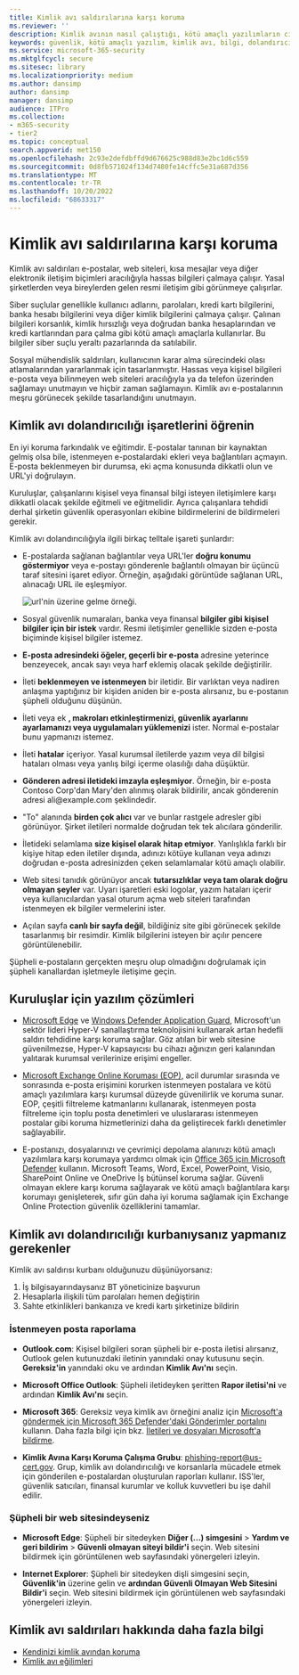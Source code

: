 ```yaml
---
title: Kimlik avı saldırılarına karşı koruma
ms.reviewer: ''
description: Kimlik avının nasıl çalıştığı, kötü amaçlı yazılımların cihazlarınıza nasıl çalıştığı ve kendinizi korumak için neler yapabileceğiniz hakkında bilgi edinin
keywords: güvenlik, kötü amaçlı yazılım, kimlik avı, bilgi, dolandırıcılık, sosyal mühendislik, yem, yem, koruma, eğilimler, hedefli saldırı
ms.service: microsoft-365-security
ms.mktglfcycl: secure
ms.sitesec: library
ms.localizationpriority: medium
ms.author: dansimp
author: dansimp
manager: dansimp
audience: ITPro
ms.collection:
- m365-security
- tier2
ms.topic: conceptual
search.appverid: met150
ms.openlocfilehash: 2c93e2defdbffd9d676625c988d83e2bc1d6c559
ms.sourcegitcommit: 0d8fb571024f134d7480fe14cffc5e31a687d356
ms.translationtype: MT
ms.contentlocale: tr-TR
ms.lasthandoff: 10/20/2022
ms.locfileid: "68633317"
---
```

# <a name="how-to-protect-against-phishing-attacks"></a>Kimlik avı saldırılarına karşı koruma

Kimlik avı saldırıları e-postalar, web siteleri, kısa mesajlar veya diğer elektronik iletişim biçimleri aracılığıyla hassas bilgileri çalmaya çalışır. Yasal şirketlerden veya bireylerden gelen resmi iletişim gibi görünmeye çalışırlar.

Siber suçlular genellikle kullanıcı adlarını, parolaları, kredi kartı bilgilerini, banka hesabı bilgilerini veya diğer kimlik bilgilerini çalmaya çalışır. Çalınan bilgileri korsanlık, kimlik hırsızlığı veya doğrudan banka hesaplarından ve kredi kartlarından para çalma gibi kötü amaçlı amaçlarla kullanırlar. Bu bilgiler siber suçlu yeraltı pazarlarında da satılabilir.

Sosyal mühendislik saldırıları, kullanıcının karar alma sürecindeki olası atlamalarından yararlanmak için tasarlanmıştır. Hassas veya kişisel bilgileri e-posta veya bilinmeyen web siteleri aracılığıyla ya da telefon üzerinden sağlamayı unutmayın ve hiçbir zaman sağlamayın. Kimlik avı e-postalarının meşru görünecek şekilde tasarlandığını unutmayın.

## <a name="learn-the-signs-of-a-phishing-scam"></a>Kimlik avı dolandırıcılığı işaretlerini öğrenin

En iyi koruma farkındalık ve eğitimdir. E-postalar tanınan bir kaynaktan gelmiş olsa bile, istenmeyen e-postalardaki ekleri veya bağlantıları açmayın. E-posta beklenmeyen bir durumsa, eki açma konusunda dikkatli olun ve URL'yi doğrulayın.

Kuruluşlar, çalışanlarını kişisel veya finansal bilgi isteyen iletişimlere karşı dikkatli olacak şekilde eğitmeli ve eğitmelidir. Ayrıca çalışanlara tehdidi derhal şirketin güvenlik operasyonları ekibine bildirmelerini de bildirmeleri gerekir.

Kimlik avı dolandırıcılığıyla ilgili birkaç telltale işareti şunlardır:

* E-postalarda sağlanan bağlantılar veya URL'ler **doğru konumu göstermiyor** veya e-postayı gönderenle bağlantılı olmayan bir üçüncü taraf sitesini işaret ediyor. Örneğin, aşağıdaki görüntüde sağlanan URL, alınacağı URL ile eşleşmiyor.

    ![url'nin üzerine gelme örneği.](../../media/security-intelligence-images/url-hover.png)

* Sosyal güvenlik numaraları, banka veya finansal **bilgiler gibi kişisel bilgiler için bir istek** vardır. Resmi iletişimler genellikle sizden e-posta biçiminde kişisel bilgiler istemez.

* **E-posta adresindeki öğeler, geçerli bir e-posta** adresine yeterince benzeyecek, ancak sayı veya harf eklemiş olacak şekilde değiştirilir.

* İleti **beklenmeyen ve istenmeyen** bir iletidir. Bir varlıktan veya nadiren anlaşma yaptığınız bir kişiden aniden bir e-posta alırsanız, bu e-postanın şüpheli olduğunu düşünün.

* İleti veya ek **, makroları etkinleştirmenizi, güvenlik ayarlarını ayarlamanızı veya uygulamaları yüklemenizi** ister. Normal e-postalar bunu yapmanızı istemez.

* İleti **hatalar** içeriyor. Yasal kurumsal iletilerde yazım veya dil bilgisi hataları olması veya yanlış bilgi içerme olasılığı daha düşüktür.

* **Gönderen adresi iletideki imzayla eşleşmiyor**. Örneğin, bir e-posta Contoso Corp'dan Mary'den alınmış olarak bildirilir, ancak gönderenin adresi ali<span></span>@example.com şeklindedir.

* "To" alanında **birden çok alıcı** var ve bunlar rastgele adresler gibi görünüyor. Şirket iletileri normalde doğrudan tek tek alıcılara gönderilir.

* İletideki selamlama **size kişisel olarak hitap etmiyor**. Yanlışlıkla farklı bir kişiye hitap eden iletiler dışında, adınızı kötüye kullanan veya adınızı doğrudan e-posta adresinizden çeken selamlamalar kötü amaçlı olabilir.

* Web sitesi tanıdık görünüyor ancak **tutarsızlıklar veya tam olarak doğru olmayan şeyler** var. Uyarı işaretleri eski logolar, yazım hataları içerir veya kullanıcılardan yasal oturum açma web siteleri tarafından istenmeyen ek bilgiler vermelerini ister.

* Açılan sayfa **canlı bir sayfa değil**, bildiğiniz site gibi görünecek şekilde tasarlanmış bir resimdir. Kimlik bilgilerini isteyen bir açılır pencere görüntülenebilir.

Şüpheli e-postaların gerçekten meşru olup olmadığını doğrulamak için şüpheli kanallardan işletmeyle iletişime geçin.

## <a name="software-solutions-for-organizations"></a>Kuruluşlar için yazılım çözümleri

* [Microsoft Edge](/microsoft-edge/deploy/index) ve [Windows Defender Application Guard](/windows/security/microsoft-defender-application-guard/md-app-guard-overview.md), Microsoft'un sektör lideri Hyper-V sanallaştırma teknolojisini kullanarak artan hedefli saldırı tehdidine karşı koruma sağlar. Göz atılan bir web sitesine güvenilmezse, Hyper-V kapsayıcısı bu cihazı ağınızın geri kalanından yalıtarak kurumsal verilerinize erişimi engeller.

* [Microsoft Exchange Online Koruması (EOP),](https://products.office.com/exchange/exchange-email-security-spam-protection) acil durumlar sırasında ve sonrasında e-posta erişimini korurken istenmeyen postalara ve kötü amaçlı yazılımlara karşı kurumsal düzeyde güvenilirlik ve koruma sunar.  EOP, çeşitli filtreleme katmanlarını kullanarak, istenmeyen posta filtreleme için toplu posta denetimleri ve uluslararası istenmeyen postalar gibi koruma hizmetlerinizi daha da geliştirecek farklı denetimler sağlayabilir.

* E-postanızı, dosyalarınızı ve çevrimiçi depolama alanınızı kötü amaçlı yazılımlara karşı korumaya yardımcı olmak için [Office 365 için Microsoft Defender](https://products.office.com/exchange/online-email-threat-protection?ocid=cx-blog-mmpc) kullanın. Microsoft Teams, Word, Excel, PowerPoint, Visio, SharePoint Online ve OneDrive İş bütünsel koruma sağlar. Güvenli olmayan eklere karşı koruma sağlayarak ve kötü amaçlı bağlantılara karşı korumayı genişleterek, sıfır gün daha iyi koruma sağlamak için Exchange Online Protection güvenlik özelliklerini tamamlar.

## <a name="what-to-do-if-youve-been-a-victim-of-a-phishing-scam"></a>Kimlik avı dolandırıcılığı kurbanıysanız yapmanız gerekenler

Kimlik avı saldırısı kurbanı olduğunuzu düşünüyorsanız:

1. İş bilgisayarındaysanız BT yöneticinize başvurun
2. Hesaplarla ilişkili tüm parolaları hemen değiştirin
3. Sahte etkinlikleri bankanıza ve kredi kartı şirketinize bildirin

### <a name="reporting-spam"></a>İstenmeyen posta raporlama

- **Outlook.com**: Kişisel bilgileri soran şüpheli bir e-posta iletisi alırsanız, Outlook gelen kutunuzdaki iletinin yanındaki onay kutusunu seçin. **Gereksiz'in** yanındaki oku ve ardından **Kimlik Avı'nı** seçin.

- **Microsoft Office Outlook**: Şüpheli iletideyken şeritten **Rapor iletisi'ni** ve ardından **Kimlik Avı'nı** seçin.

- **Microsoft 365**: Gereksiz veya kimlik avı örneğini analiz için [Microsoft'a göndermek için Microsoft 365 Defender'daki Gönderimler portalını](/microsoft-365/security/office-365-security/report-junk-email-messages-to-microsoft) kullanın. Daha fazla bilgi için bkz. [İletileri ve dosyaları Microsoft'a bildirme](/microsoft-365/security/office-365-security/report-junk-email-messages-to-microsoft).

- **Kimlik Avına Karşı Koruma Çalışma Grubu**: phishing-report@us-cert.gov. Grup, kimlik avı dolandırıcılığı ve korsanlarla mücadele etmek için gönderilen e-postalardan oluşturulan raporları kullanır. ISS'ler, güvenlik satıcıları, finansal kurumlar ve kolluk kuvvetleri bu işe dahil edilir.

### <a name="if-youre-on-a-suspicious-website"></a>Şüpheli bir web sitesindeyseniz

- **Microsoft Edge**: Şüpheli bir sitedeyken **Diğer (...) simgesini** > **Yardım ve geri bildirim** > **Güvenli olmayan siteyi bildir'i** seçin. Web sitesini bildirmek için görüntülenen web sayfasındaki yönergeleri izleyin.

- **Internet Explorer**: Şüpheli bir sitedeyken dişli simgesini seçin, **Güvenlik'in** üzerine gelin ve **ardından Güvenli Olmayan Web Sitesini Bildir'i** seçin. Web sitesini bildirmek için görüntülenen web sayfasındaki yönergeleri izleyin.

## <a name="more-information-about-phishing-attacks"></a>Kimlik avı saldırıları hakkında daha fazla bilgi

- [Kendinizi kimlik avından koruma](https://support.microsoft.com/help/4033787/windows-protect-yourself-from-phishing)
- [Kimlik avı eğilimleri](phishing-trends.md)
